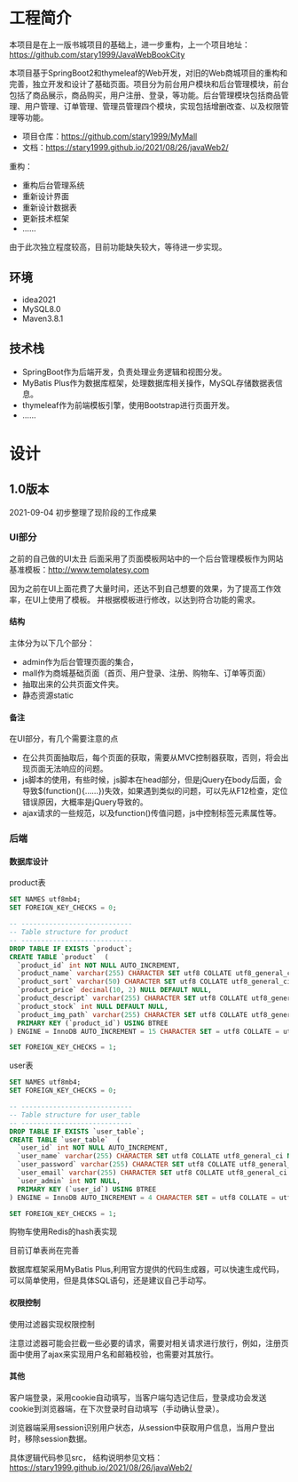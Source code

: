 # 工程简介
本项目是在上一版书城项目的基础上，进一步重构，上一个项目地址：https://github.com/stary1999/JavaWebBookCity

本项目基于SpringBoot2和thymeleaf的Web开发，对旧的Web商城项目的重构和完善，独立开发和设计了基础页面。项目分为前台用户模块和后台管理模块，前台包括了商品展示，商品购买，用户注册、登录，等功能。后台管理模块包括商品管理、用户管理、订单管理、管理员管理四个模块，实现包括增删改查、以及权限管理等功能。

* 项目仓库：https://github.com/stary1999/MyMall
* 文档：https://stary1999.github.io/2021/08/26/javaWeb2/

重构：

* 重构后台管理系统
* 重新设计界面
* 重新设计数据表
* 更新技术框架
* ……

由于此次独立程度较高，目前功能缺失较大，等待进一步实现。

## 环境

* idea2021
* MySQL8.0
* Maven3.8.1

## 技术栈

* SpringBoot作为后端开发，负责处理业务逻辑和视图分发。
* MyBatis Plus作为数据库框架，处理数据库相关操作，MySQL存储数据表信息。
* thymeleaf作为前端模板引擎，使用Bootstrap进行页面开发。
* ……

# 设计

## 1.0版本
2021-09-04
初步整理了现阶段的工作成果

### UI部分

之前的自己做的UI太丑
后面采用了页面模板网站中的一个后台管理模板作为网站基准模板：http://www.templatesy.com

因为之前在UI上面花费了大量时间，还达不到自己想要的效果，为了提高工作效率，在UI上使用了模板。
并根据模板进行修改，以达到符合功能的需求。

#### 结构

主体分为以下几个部分：

* admin作为后台管理页面的集合，
* mall作为商城基础页面（首页、用户登录、注册、购物车、订单等页面）
* 抽取出来的公共页面文件夹。
* 静态资源static

#### 备注

在UI部分，有几个需要注意的点

* 在公共页面抽取后，每个页面的获取，需要从MVC控制器获取，否则，将会出现页面无法响应的问题。
* js脚本的使用，有些时候，js脚本在head部分，但是jQuery在body后面，会导致$(function(){……})失效，如果遇到类似的问题，可以先从F12检查，定位错误原因，大概率是jQuery导致的。
* ajax请求的一些规范，以及function()传值问题，js中控制标签元素属性等。

### 后端

#### 数据库设计

product表

```sql
SET NAMES utf8mb4;
SET FOREIGN_KEY_CHECKS = 0;

-- ----------------------------
-- Table structure for product
-- ----------------------------
DROP TABLE IF EXISTS `product`;
CREATE TABLE `product`  (
  `product_id` int NOT NULL AUTO_INCREMENT,
  `product_name` varchar(255) CHARACTER SET utf8 COLLATE utf8_general_ci NULL DEFAULT NULL,
  `product_sort` varchar(50) CHARACTER SET utf8 COLLATE utf8_general_ci NULL DEFAULT NULL,
  `product_price` decimal(10, 2) NULL DEFAULT NULL,
  `product_descript` varchar(255) CHARACTER SET utf8 COLLATE utf8_general_ci NULL DEFAULT NULL,
  `product_stock` int NULL DEFAULT NULL,
  `product_img_path` varchar(255) CHARACTER SET utf8 COLLATE utf8_general_ci NULL DEFAULT NULL,
  PRIMARY KEY (`product_id`) USING BTREE
) ENGINE = InnoDB AUTO_INCREMENT = 15 CHARACTER SET = utf8 COLLATE = utf8_general_ci ROW_FORMAT = Dynamic;

SET FOREIGN_KEY_CHECKS = 1;
```

user表

```sql
SET NAMES utf8mb4;
SET FOREIGN_KEY_CHECKS = 0;

-- ----------------------------
-- Table structure for user_table
-- ----------------------------
DROP TABLE IF EXISTS `user_table`;
CREATE TABLE `user_table`  (
  `user_id` int NOT NULL AUTO_INCREMENT,
  `user_name` varchar(255) CHARACTER SET utf8 COLLATE utf8_general_ci NULL DEFAULT NULL,
  `user_password` varchar(255) CHARACTER SET utf8 COLLATE utf8_general_ci NULL DEFAULT NULL,
  `user_email` varchar(255) CHARACTER SET utf8 COLLATE utf8_general_ci NULL DEFAULT NULL,
  `user_admin` int NOT NULL,
  PRIMARY KEY (`user_id`) USING BTREE
) ENGINE = InnoDB AUTO_INCREMENT = 4 CHARACTER SET = utf8 COLLATE = utf8_general_ci ROW_FORMAT = Dynamic;

SET FOREIGN_KEY_CHECKS = 1;

```

购物车使用Redis的hash表实现

目前订单表尚在完善

数据库框架采用MyBatis Plus,利用官方提供的代码生成器，可以快速生成代码，可以简单使用，但是具体SQL语句，还是建议自己手动写。



#### 权限控制

使用过滤器实现权限控制

注意过滤器可能会拦截一些必要的请求，需要对相关请求进行放行，例如，注册页面中使用了ajax来实现用户名和邮箱校验，也需要对其放行。

#### 其他

客户端登录，采用cookie自动填写，当客户端勾选记住后，登录成功会发送cookie到浏览器端，在下次登录时自动填写（手动确认登录）。

浏览器端采用session识别用户状态，从session中获取用户信息，当用户登出时，移除session数据。





具体逻辑代码参见src，
结构说明参见文档：https://stary1999.github.io/2021/08/26/javaWeb2/
